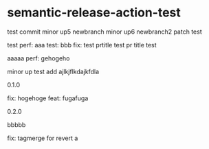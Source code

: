 # semantic-release-action-test

test commit
minor up5 newbranch
minor up6 newbranch2
patch test 

test
perf: aaa
test: bbb
fix: test
prtitle test
pr title test

aaaaa
perf: gehogeho

minor up test
add ajlkjflkdajkfdla


0.1.0

fix: hogehoge
feat: fugafuga

0.2.0

bbbbb

fix: tagmerge
for revert
a
